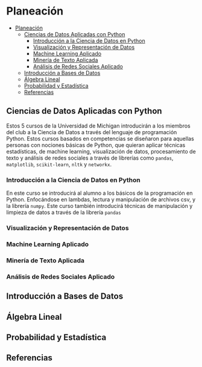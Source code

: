 # Planeación

- [Planeación](#planeación)
  - [Ciencias de Datos Aplicadas con Python](#ciencias-de-datos-aplicadas-con-python)
    - [Introducción a la Ciencia de Datos en Python](#introducción-a-la-ciencia-de-datos-en-python)
    - [Visualización y Representación de Datos](#visualización-y-representación-de-datos)
    - [Machine Learning Aplicado](#machine-learning-aplicado)
    - [Minería de Texto Aplicada](#minería-de-texto-aplicada)
    - [Análisis de Redes Sociales Aplicado](#análisis-de-redes-sociales-aplicado)
  - [Introducción a Bases de Datos](#introducción-a-bases-de-datos)
  - [Álgebra Lineal](#álgebra-lineal)
  - [Probabilidad y Estadística](#probabilidad-y-estadística)
  - [Referencias](#referencias)

<!-- Añadir una descripción del documento -->

## Ciencias de Datos Aplicadas con Python

Estos 5 cursos de la Universidad de Michigan introducirán a los miembros del club a la Ciencia de Datos a través del lenguaje de programación Python. Estos cursos basados en competencias se diseñaron para aquellas personas con nociones básicas de Python, que quieran aplicar técnicas estadísticas, de machine learning, visualización de datos, procesamiento de texto y análisis de redes sociales a través de librerías como `pandas`, `matplotlib`, `scikit-learn`, `nltk` y `networkx`.

### Introducción a la Ciencia de Datos en Python

En este curso se introducirá al alumno a los básicos de la programación en Python. Enfocándose en lambdas, lectura y manipulación de archivos csv, y la librería `numpy`. Este curso también introducirá técnicas de manipulación y limpieza de datos a través de la librería `pandas`

### Visualización y Representación de Datos

### Machine Learning Aplicado

### Minería de Texto Aplicada

### Análisis de Redes Sociales Aplicado

## Introducción a Bases de Datos

## Álgebra Lineal

## Probabilidad y Estadística

## Referencias